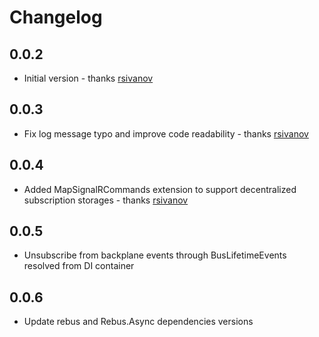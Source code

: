 # Changelog

## 0.0.2
* Initial version - thanks [rsivanov]

## 0.0.3
* Fix log message typo and improve code readability - thanks [rsivanov]

## 0.0.4
* Added MapSignalRCommands<THub> extension to support decentralized subscription storages - thanks [rsivanov]

## 0.0.5
* Unsubscribe from backplane events through BusLifetimeEvents resolved from DI container

## 0.0.6
* Update rebus and Rebus.Async dependencies versions

[rsivanov]: https://github.com/rsivanov
